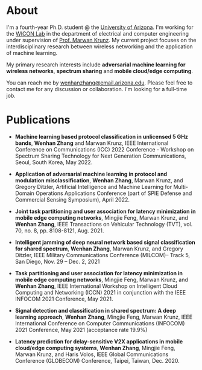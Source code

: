 # About

<!-- You can use the [editor on GitHub](https://github.com/Wenhan2020/wenhan2020.github.io/edit/main/index.md) to maintain and preview the content for your website in Markdown files. -->

<!-- Whenever you commit to this repository, GitHub Pages will run [Jekyll](https://jekyllrb.com/) to rebuild the pages in your site, from the content in your Markdown files. -->

I'm a fourth-year Ph.D. student @ the [University of Arizona](https://www.arizona.edu/admissions?gclid=CjwKCAjwqauVBhBGEiwAXOepkSKueiG3QsLdkJ6xL-t-di_FFhJ9HqhBQPh7FHvI2KLnCFmRwH1H4RoCic8QAvD_BwE). I'm working for the [WICON Lab](https://wireless.ece.arizona.edu/) in the department of electrical and computer engineering under supervision of [Prof. Marwan Krunz](https://ece.engineering.arizona.edu/faculty-staff/faculty/marwan-krunz). My current project focuses on the interdisciplinary research between wireless networking and the application of machine learning.
<!-- I'm looking for an internship/full-time job. -->

My primary research interests include **adversarial machine learning for wireless networks**, **spectrum sharing** and **mobile cloud/edge computing**.

You can reach me by [wenhanzhang@email.arizona.edu](mailto:wenhanzhang@email.arizona.edu). Please feel free to contact me for any discussion or collaboration. I'm looking for a full-time job.


# Publications

<!-- Markdown is a lightweight and easy-to-use syntax for styling your writing. It includes conventions for

```markdown
Syntax highlighted code block

# Header 1
## Header 2
### Header 3

- Bulleted
- List

1. Numbered
2. List

**Bold** and _Italic_ and `Code` text

[Link](url) and ![Image](src)
```

For more details see [Basic writing and formatting syntax](https://docs.github.com/en/github/writing-on-github/getting-started-with-writing-and-formatting-on-github/basic-writing-and-formatting-syntax). -->


* **Machine learning based protocol classification in unlicensed 5 GHz bands**, **Wenhan Zhang** and Marwan Krunz, IEEE International Conference on Communications (ICC) 2022 Conference - Workshop on Spectrum Sharing Technology for Next Generation Communications, Seoul, South Korea,  May 2022.

* **Application of adversarial machine learning in protocol and modulation misclassification**, **Wenhan Zhang**, Marwan Krunz, and Gregory Ditzler, Artificial Intelligence and Machine Learning for Multi-Domain Operations Applications Conference (part of SPIE Defense and Commercial Sensing Symposium), April 2022.


* **Joint task partitioning and user association for latency minimization in mobile edge computing networks**, Mingjie Feng, Marwan Krunz, and **Wenhan Zhang**, IEEE Transactions on Vehicular Technology (TVT), vol. 70, no. 8, pp. 8108-8121, Aug. 2021.

* **Intelligent jamming of deep neural network based signal classification for shared spectrum**, **Wenhan Zhang**, Marwan Krunz, and Gregory Ditzler, IEEE Military Communications Conference (MILCOM)– Track 5, San Diego, Nov. 29 – Dec. 2, 2021

* **Task partitioning and user association for latency minimization in mobile edge computing networks**, Mingjie Feng, Marwan Krunz, and **Wenhan Zhang**, IEEE International Workshop on Intelligent Cloud Computing and Networking (ICCN) 2021 in conjunction with the IEEE INFOCOM 2021 Conference, May 2021.

* **Signal detection and classification in shared spectrum: A deep learning approach**, **Wenhan Zhang**, Mingjie Feng, Marwan Krunz, IEEE International Conference on Computer Communications (INFOCOM) 2021 Conference, May 2021 (acceptance rate 19.9%)

* **Latency prediction for delay-sensitive V2X applications in mobile cloud/edge computing systems**, **Wenhan Zhang**, Mingjie Feng, Marwan Krunz, and Haris Volos, IEEE Global Communications Conference (GLOBECOM) Conference, Taipei, Taiwan, Dec. 2020.


<script type="text/javascript" id="clustrmaps" src="//cdn.clustrmaps.com/map_v2.js?d=IGKM7piVRtoLmq7_DqwibQ0dbwkEMuvRrNEiZ2u6Jvo&cl=ffffff&w=a"></script>

